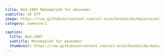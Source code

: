 ```yaml
---
title: Bed-1007 Matematikk for økonomer
subtitle: 10 STP
image: https://raw.githubusercontent.com/uit-econ/hovedside/main/assets/img/Bed-1007.jpg
category: semester1

caption:
  title: Bed-1007
  subtitle: Matematikk for økonomer
  thumbnail: https://raw.githubusercontent.com/uit-econ/hovedside/main/assets/img/Bed-1007.jpg
---
```



<script>  
  

  

function hideModal() {
    $("#p1").removeClass("in");
    $(".modal-backdrop").remove();
    $('body').removeClass('modal-open');
    $('body').css('padding-right', '');
    $("#p1").hide();
} 
  
  
  
  
  
var observer = new MutationObserver(function(mutationsList, observer) {
    for (var mutation of mutationsList){
  
        if (mutation.attributeName == 'aria-modal' ) {
              
           var id = (mutation.target.id);
     
            
            
           if($('#id').attr('aria-modal') == 'true'){
                  window.open('https://uit.instructure.com/courses/22172');
                   hideModal();
                }
            }

    }
});
observer.observe(document.documentElement, { attributes: true, childList: true, characterData: true, subtree: true, } );

  
</script>

